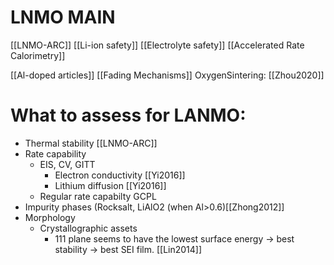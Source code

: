 # LNMO MAIN
[[LNMO-ARC]]
[[Li-ion safety]]
[[Electrolyte safety]]
[[Accelerated Rate Calorimetry]]

 [[Al-doped articles]]
 [[Fading Mechanisms]]
 OxygenSintering: [[Zhou2020]]
 
 # What to assess for LANMO:
 - Thermal stability [[LNMO-ARC]]
 - Rate capability
	 - EIS, CV, GITT
		 - Electron conductivity [[Yi2016]]
		 - Lithium diffusion [[Yi2016]]
	-	Regular rate capabilty GCPL
- Impurity phases (Rocksalt, LiAlO2 (when Al>0.6)[[Zhong2012]]
- Morphology
	- Crystallographic assets
		- 111 plane seems to have the lowest surface energy -> best stability -> best SEI film. [[Lin2014]]